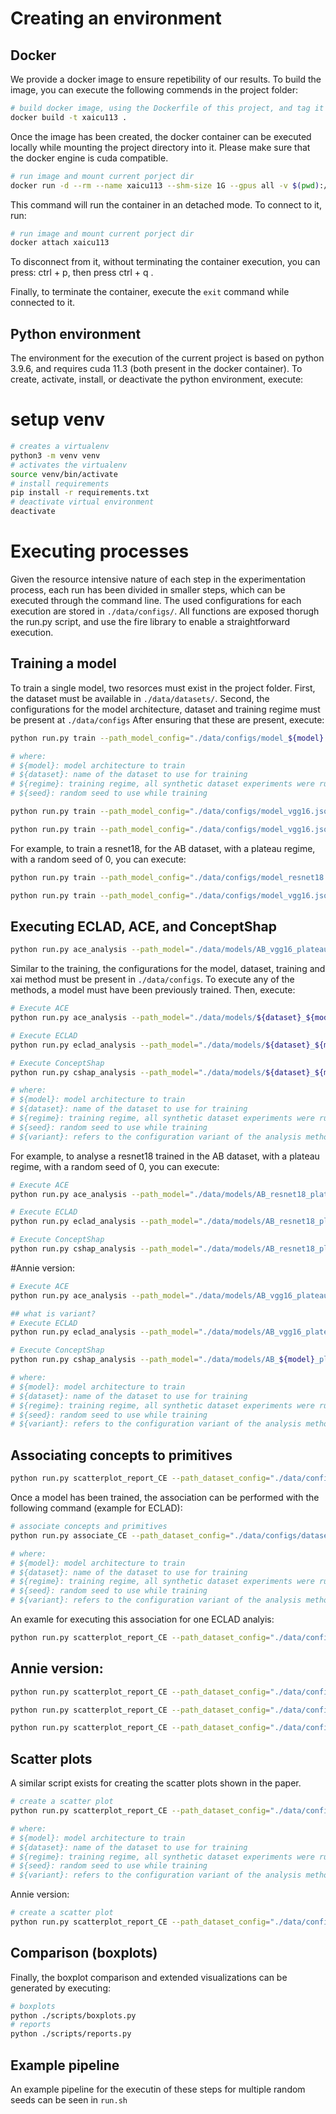 # Creating an environment

## Docker

We provide a docker image to ensure repetibility of our results.
To build the image, you can execute the following commends in the project folder:

```bash
# build docker image, using the Dockerfile of this project, and tag it as xaicu113
docker build -t xaicu113 .
```

Once the image has been created, the docker container can be executed locally while mounting the project directory into it. Please make sure that the docker engine is cuda compatible.

```bash
# run image and mount current porject dir
docker run -d --rm --name xaicu113 --shm-size 1G --gpus all -v $(pwd):/home/testbench_xai xaicu113 bash
```

This command will run the container in an detached mode. To connect to it, run:

```bash
# run image and mount current porject dir
docker attach xaicu113
```

To disconnect from it, without terminating the container execution, you can press: 
ctrl + p, then press ctrl + q .

Finally, to terminate the container, execute the ```exit``` command while connected to it.

## Python environment

The environment for the execution of the current project is based on python 3.9.6, and requires cuda 11.3 (both present in the docker container). To create, activate, install, or deactivate the python environment, execute:

# setup venv
```bash
# creates a virtualenv
python3 -m venv venv
# activates the virtualenv
source venv/bin/activate
# install requirements
pip install -r requirements.txt
# deactivate virtual environment
deactivate
```

# Executing processes

Given the resource intensive nature of each step in the experimentation process, each run has been divided in smaller steps, which can be executed through the command line. The used configurations for each execution are stored in ```./data/configs/```. All functions are exposed thorugh the run.py script, and use the fire library to enable a straightforward execution.

## Training a model

To train a single model, two resorces must exist in the project folder.
First, the dataset must be available in ```./data/datasets/```.
Second, the configurations for the model architecture, dataset and training regime must be present at ```./data/configs```
After ensuring that these are present, execute:

```bash
python run.py train --path_model_config="./data/configs/model_${model}.json" --path_dataset_config="./data/configs/dataset_${dataset}.json" --path_training_config="./data/configs/training_${regime}.json" --path_output="./data/models/${dataset}_${model}_${regime}_${seed}" --seed=${seed} 2>&1 | tee -a "./data/logs/training_${dataset}_${model}_${regime}_${seed}.txt"

# where:
# ${model}: model architecture to train
# ${dataset}: name of the dataset to use for training
# ${regime}: training regime, all synthetic dataset experiments were run with the plateau (reduce on plateau) training regime.
# ${seed}: random seed to use while training
```

```bash
python run.py train --path_model_config="./data/configs/model_vgg16.json" --path_dataset_config="./data/configs/dataset_AB.json" --path_training_config="./data/configs/training_plateau.json" --path_output="./data/models/AB_vgg16_plateau_0" --seed=0 2>&1 | tee -a "./data/logs/training_${dataset}_vgg16_plateau_0.txt"
```

```bash
python run.py train --path_model_config="./data/configs/model_vgg16.json" --path_dataset_config="./data/configs/dataset_AB.json" --path_training_config="./data/configs/training_plateaufast.json" --path_output="./data/models/AB_vgg16_plateaufast_0" --seed=0 2>&1 | tee -a "./data/logs/training_${dataset}_vgg16_plateaufast_0.txt"
```


For example, to train a resnet18, for the AB dataset, with a plateau regime, with a random seed of 0, you can execute:

```bash
python run.py train --path_model_config="./data/configs/model_resnet18.json" --path_dataset_config="./data/configs/dataset_AB.json" --path_training_config="./data/configs/training_plateau.json" --path_output="./data/models/AB_resnet18_plateau_0" --seed=0 2>&1 | tee -a "./data/logs/training_AB_resnet18_plateau_0.txt"
```

```bash
python run.py train --path_model_config="./data/configs/model_vgg16.json" --path_dataset_config="./data/configs/dataset_AB.json" --path_training_config="./data/configs/training_plateau.json" --path_output="./data/models/AB_vgg_16_plateau_1" --seed=1 2>&1 | tee -a "./data/logs/training_AB_vgg16_plateau_1.txt"
```

## Executing ECLAD, ACE, and ConceptShap

```bash
python run.py ace_analysis --path_model="./data/models/AB_vgg16_plateaufast_0" --path_output="./data/results/ace_AB_vgg16_plateaufast_0" --path_ace_config="./data/configs/ace_default.json" --seed=0 2>&1 | tee -a "./data/logs/ace_AB_vgg16_plateaufast_0.txt"
```

Similar to the training, the configurations for the model, dataset, training and xai method must be present in ```./data/configs```.
To execute any of the methods, a model must have been previously trained. Then, execute:

```bash
# Execute ACE 
python run.py ace_analysis --path_model="./data/models/${dataset}_${model}_${regime}_${seed}" --path_output="./data/results/ace_${dataset}_${model}_${regime}_${seed}" --path_ace_config="./data/configs/ace_default.json" --seed=${seed} 2>&1 | tee -a "./data/logs/ace_${dataset}_${model}_${regime}_${seed}.txt"

# Execute ECLAD
python run.py eclad_analysis --path_model="./data/models/${dataset}_${model}_${regime}_${seed}" --path_output="./data/results/eclad_${dataset}_${model}_${regime}_${seed}_${variant}" --path_eclad_config="./data/configs/eclad_${variant}.json" --seed=${seed} 2>&1 | tee -a "./data/logs/eclad_${dataset}_${model}_${regime}_${seed}_${variant}.txt"

# Execute ConceptShap
python run.py cshap_analysis --path_model="./data/models/${dataset}_${model}_${regime}_${seed}" --path_output="./data/results/cshap_${dataset}_${model}_${regime}_${seed}_${variant}" --path_cshap_config="./data/configs/cshap_${variant}.json" --seed=${seed} 2>&1 | tee -a "./data/logs/cshap_${dataset}_${model}_${regime}_${seed}_${variant}.txt"

# where:
# ${model}: model architecture to train
# ${dataset}: name of the dataset to use for training
# ${regime}: training regime, all synthetic dataset experiments were run with the plateau (reduce on plateau) training regime.
# ${seed}: random seed to use while training
# ${variant}: refers to the configuration variant of the analysis method
```

For example, to analyse a resnet18 trained in the AB dataset, with a plateau regime, with a random seed of 0, you can execute:

```bash
# Execute ACE 
python run.py ace_analysis --path_model="./data/models/AB_resnet18_plateau_0" --path_output="./data/results/ace_AB_resnet18_plateau_0" --path_ace_config="./data/configs/ace_default.json" --seed=0 2>&1 | tee -a "./data/logs/ace_AB_resnet18_plateau_0.txt"

# Execute ECLAD
python run.py eclad_analysis --path_model="./data/models/AB_resnet18_plateau_0" --path_output="./data/results/eclad_AB_resnet18_plateau_0_${variant}" --path_eclad_config="./data/configs/eclad_n10s.json" --seed=0 2>&1 | tee -a "./data/logs/eclad_AB_resnet18_plateau_0_n10s.txt"

# Execute ConceptShap
python run.py cshap_analysis --path_model="./data/models/AB_resnet18_plateau_0" --path_output="./data/results/cshap_AB_resnet18_plateau_0_${variant}" --path_cshap_config="./data/configs/cshap_L7.json" --seed=0 2>&1 | tee -a "./data/logs/cshap_AB_resnet18_plateau_0_L7.txt"
```


#Annie version: 
```bash
# Execute ACE 
python run.py ace_analysis --path_model="./data/models/AB_vgg16_plateaufast_0" --path_output="./data/results/ace_AB_vgg16_plateaufast_0" --path_ace_config="./data/configs/ace_default.json" --seed=0 2>&1 | tee -a "./data/logs/ace_AB_vgg16_plateaufast_0.txt"

## what is variant? 
# Execute ECLAD
python run.py eclad_analysis --path_model="./data/models/AB_vgg16_plateaufast_0" --path_output="./data/results/eclad_AB_vgg16_plateaufast_${seed}_${variant}" --path_eclad_config="./data/configs/eclad_${variant}.json" --seed=${seed} 2>&1 | tee -a "./data/logs/eclad_AB_${model}_plateaufast_${seed}_${variant}.txt"

# Execute ConceptShap
python run.py cshap_analysis --path_model="./data/models/AB_${model}_plateaufast_${seed}" --path_output="./data/results/cshap_${dataset}_${model}_${regime}_${seed}_${variant}" --path_cshap_config="./data/configs/cshap_${variant}.json" --seed=${seed} 2>&1 | tee -a "./data/logs/cshap_${dataset}_${model}_${regime}_${seed}_${variant}.txt"

# where:
# ${model}: model architecture to train
# ${dataset}: name of the dataset to use for training
# ${regime}: training regime, all synthetic dataset experiments were run with the plateau (reduce on plateau) training regime.
# ${seed}: random seed to use while training
# ${variant}: refers to the configuration variant of the analysis method
```



## Associating concepts to primitives 

```bash
python run.py scatterplot_report_CE --path_dataset_config="./data/configs/dataset_AB.json" --path_model="./data/models/AB_vgg16_plateaufast_0" --path_output="./data/association/eclad_AB_vgg16_plateaufast_0" --path_analysis="./data/results/eclad_AB_vgg16_plateaufast_0" --force=True 2>&1 | tee -a "./data/logs/eclad_association_AB_vgg16_plateaufast_0.txt"
```

Once a model has been trained, the association can be performed with the following command (example for ECLAD):

```bash
# associate concepts and primitives
python run.py associate_CE --path_dataset_config="./data/configs/dataset_${dataset}.json" --path_model="./data/models/${dataset}_${model}_${regime}_${seed}" --path_output="./data/association/eclad_${dataset}_${model}_${regime}_${seed}_${variant}" --path_analysis="./data/results/eclad_${dataset}_${model}_${regime}_${seed}_${variant}" --force=True 2>&1 | tee -a "./data/logs/eclad_association_${dataset}_${model}_${regime}_${seed}_${variant}.txt"

# where:
# ${model}: model architecture to train
# ${dataset}: name of the dataset to use for training
# ${regime}: training regime, all synthetic dataset experiments were run with the plateau (reduce on plateau) training regime.
# ${seed}: random seed to use while training
# ${variant}: refers to the configuration variant of the analysis method
```

An examle for executing this association for one ECLAD analyis:

```bash
python run.py scatterplot_report_CE --path_dataset_config="./data/configs/dataset_AB.json" --path_model="./data/models/AB_resnet18_plateau_0" --path_output="./data/reports/cshap_AB_resnet18_plateau_0_n10s" --path_analysis="./data/results/cshap_AB_resnet18_plateau_0_n10s" --path_association="data/association/cshap_AB_resnet18_plateau_0_n10s" 2>&1 | tee -a "./data/logs/cshap_reports_AB_resnet18_plateau_0_n10s.txt"
```

## Annie version:
```bash
python run.py scatterplot_report_CE --path_dataset_config="./data/configs/dataset_AB.json" --path_model="./data/models/AB_vgg16_plateaufast_0" --path_output="./data/reports/ace_AB_vgg16_plateaufast_0" --path_analysis="./data/results/ace_AB_vgg16_plateaufast_0" --force=True 2>&1 | tee -a "./data/logs/ace_reports_AB_vgg16_plateaufast_0.txt"
```

```bash
python run.py scatterplot_report_CE --path_dataset_config="./data/configs/dataset_AB.json" --path_model="./data/models/AB_vgg16_plateaufast_0" --path_output="./data/reports/ace_AB_vgg16_plateaufast_0" --path_analysis="./data/results/ace_AB_vgg16_plateaufast_0" 2>&1 | tee -a "./data/logs/ace_reports_AB_vgg16_plateaufast_0.txt"

python run.py scatterplot_report_CE --path_dataset_config="./data/configs/dataset_AB.json" --path_model="./data/models/AB_vgg16_plateaufast_0" --path_output="./data/reports/ace_AB_vgg16_plateaufast_0" --path_analysis="./data/results/ace_AB_vgg16_plateaufast_0" --path_association="data/association/ace_AB_vgg16_plateaufast_0_" 2>&1 | tee -a "./data/logs/ace_reports_AB_vgg16_plateaufast_0.txt"
```


## Scatter plots

A similar script exists for creating the scatter plots shown in the paper.

```bash
# create a scatter plot
python run.py scatterplot_report_CE --path_dataset_config="./data/configs/dataset_${dataset}.json" --path_model="./data/models/${dataset}_${model}_${regime}_${seed}" --path_output="./data/reports/eclad_${dataset}_${model}_${regime}_${seed}_${variant}" --path_analysis="./data/results/eclad_${dataset}_${model}_${regime}_${seed}_${variant}" --path_association="data/association/eclad_${dataset}_${model}_${regime}_${seed}_${variant}" 2>&1 | tee -a "./data/logs/eclad_reports_${dataset}_${model}_${regime}_${seed}_${variant}.txt"

# where:
# ${model}: model architecture to train
# ${dataset}: name of the dataset to use for training
# ${regime}: training regime, all synthetic dataset experiments were run with the plateau (reduce on plateau) training regime.
# ${seed}: random seed to use while training
# ${variant}: refers to the configuration variant of the analysis method
```
Annie version:
```bash
# create a scatter plot
python run.py scatterplot_report_CE --path_dataset_config="./data/configs/dataset_AB.json" --path_model="./data/models/AB_vgg16_plateaufast_0" --path_output="./data/reports/ace_AB_vgg16_plateaufast_0" --path_analysis="./data/results/ace_${dataset}_vgg16_plateaufast_0" --path_association="data/association/ace_AB_vgg16_plateaufast_0" 2>&1 | tee -a "./data/logs/ace_reports_AB_vgg16_plateaufast_0.txt"

```

## Comparison (boxplots)

Finally, the boxplot comparison and extended visualizations can be generated by executing:

```bash
# boxplots
python ./scripts/boxplots.py
# reports
python ./scripts/reports.py
```

## Example pipeline

An example pipeline for the executin of these steps for multiple random seeds can be seen in ```run.sh```
